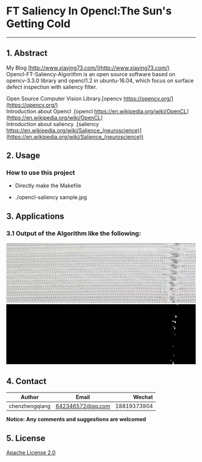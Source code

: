 # FT Saliency In Opencl:The Sun's Getting Cold
---

## 1. Abstract
My Blog [http://www.xiaying73.com/](http://www.xiaying73.com/)<br />
Opencl-FT-Saliency-Algorithm is an open source software based on opencv-3.3.0 library and opencl1.2 in ubuntu-16.04, 
which focus on surface defect inspection with saliency filter.<br />

Open Source Computer Vision Library.[opencv https://opencv.org/](https://opencv.org/)<br />
Introduction about Opencl .[opencl https://en.wikipedia.org/wiki/OpenCL](https://en.wikipedia.org/wiki/OpenCL)<br />
Introduction about saliency .[saliency https://en.wikipedia.org/wiki/Salience_(neuroscience)](https://en.wikipedia.org/wiki/Salience_(neuroscience))<br />  

## 2. Usage
### How to use this project

- Directly make the Makefile

- ./opencl-saliency sample.jpg

## 3. Applications
### 3.1 Output of the Algorithm like the following:
<p align="left">
  <img width="1280" height="160" src="sample.jpg">
  <img width="1280" height="160" src="result.jpg">
</p>

## 4. Contact

|Author          | Email            | Wechat      |
| ---------------|:----------------:| -----------:|
| chenzhengqiang | 642346572@qq.com | 18819373904 |

**Notice:  Any comments and suggestions are welcomed**

## 5. License
[Apache License 2.0](./LICENSE)
